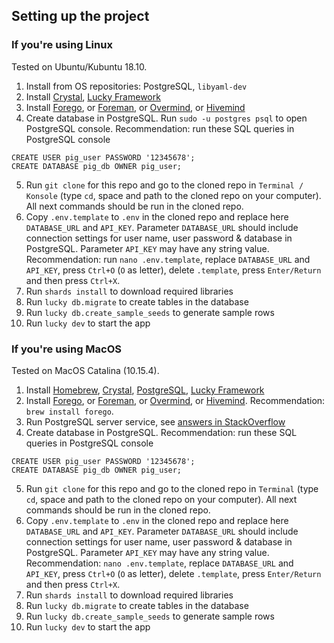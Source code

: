 ## Setting up the project

### If you're using Linux

Tested on Ubuntu/Kubuntu 18.10.

1. Install from OS repositories: PostgreSQL, `libyaml-dev`
2. Install [Crystal](https://crystal-lang.org/install/), [Lucky Framework](https://luckyframework.org/guides/getting-started/installing)
3. Install [Forego](https://dl.equinox.io/ddollar/forego/stable), or [Foreman](https://github.com/ddollar/foreman), or [Overmind](https://github.com/DarthSim/overmind), or [Hivemind](https://github.com/DarthSim/hivemind)
4. Create database in PostgreSQL. Run `sudo -u postgres psql` to open PostgreSQL console. Recommendation: run these SQL queries in PostgreSQL console
```
CREATE USER pig_user PASSWORD '12345678';
CREATE DATABASE pig_db OWNER pig_user;
```
5. Run `git clone` for this repo and go to the cloned repo in `Terminal / Konsole` (type `cd`, space and path to the cloned repo on your computer). All next commands should be run in the cloned repo.
6. Copy `.env.template` to `.env` in the cloned repo and replace here `DATABASE_URL` and `API_KEY`. Parameter `DATABASE_URL` should include connection settings for user name, user password & database in PostgreSQL. Parameter `API_KEY` may have any string value. Recommendation: run `nano .env.template`, replace `DATABASE_URL` and `API_KEY`, press `Ctrl+O` (`O` as letter), delete `.template`, press `Enter/Return` and then press `Ctrl+X`.
7. Run `shards install` to download required libraries
8. Run `lucky db.migrate` to create tables in the database
9. Run `lucky db.create_sample_seeds` to generate sample rows
10. Run `lucky dev` to start the app

### If you're using MacOS

Tested on MacOS Catalina (10.15.4).

1. Install [Homebrew](https://brew.sh/), [Crystal](https://crystal-lang.org/install/), [PostgreSQL](https://www.postgresql.org/download/), [Lucky Framework](https://luckyframework.org/guides/getting-started/installing)
2. Install [Forego](https://dl.equinox.io/ddollar/forego/stable), or [Foreman](https://github.com/ddollar/foreman), or [Overmind](https://github.com/DarthSim/overmind), or [Hivemind](https://github.com/DarthSim/hivemind). Recommendation: `brew install forego`.
3. Run PostgreSQL server service, see [answers in StackOverflow](https://stackoverflow.com/questions/7975556/how-to-start-postgresql-server-on-mac-os-x#answers)
4. Create database in PostgreSQL. Recommendation: run these SQL queries in PostgreSQL console
```
CREATE USER pig_user PASSWORD '12345678';
CREATE DATABASE pig_db OWNER pig_user;
```
5. Run `git clone` for this repo and go to the cloned repo in `Terminal` (type `cd`, space and path to the cloned repo on your computer). All next commands should be run in the cloned repo.
6. Copy `.env.template` to `.env` in the cloned repo and replace here `DATABASE_URL` and `API_KEY`. Parameter `DATABASE_URL` should include connection settings for user name, user password & database in PostgreSQL. Parameter `API_KEY` may have any string value. Recommendation: `nano .env.template`, replace `DATABASE_URL` and `API_KEY`, press `Ctrl+O` (`O` as letter), delete `.template`, press `Enter/Return` and then press `Ctrl+X`.
7. Run `shards install` to download required libraries
8. Run `lucky db.migrate` to create tables in the database
9. Run `lucky db.create_sample_seeds` to generate sample rows
10. Run `lucky dev` to start the app
